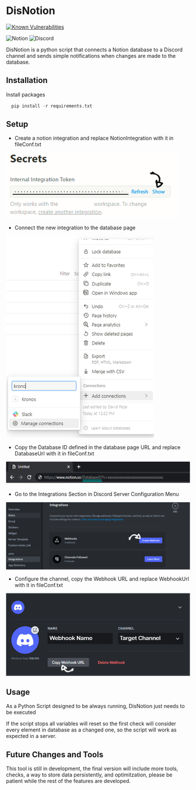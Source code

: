 
# DisNotion
[![Known Vulnerabilities](https://snyk.io/test/github/davidpm-19/DisNotion/badge.svg)](https://snyk.io/test/github/davidpm-19/DisNotion/badge.svg)

![Notion](https://img.shields.io/badge/Notion-%23000000.svg?style=for-the-badge&logo=notion&logoColor=white)
![Discord](https://img.shields.io/badge/Discord-%235865F2.svg?style=for-the-badge&logo=discord&logoColor=white)

DisNotion is a python script that connects a Notion database to a Discord channel and sends simple notifications when changes are made to the database.


## Installation

Install packages

```python
  pip install -r requirements.txt
```


    
## Setup

- Create a notion integration and replace NotionIntegration with it in fileConf.txt

![IntegrationToken](https://raw.githubusercontent.com/davidpm-19/DisNotion/rmePics/notionKey.PNG)

- Connect the new integration to the database page

![Share Integration](https://raw.githubusercontent.com/davidpm-19/DisNotion/rmePics/notionInvite.PNG) 

- Copy the Database ID defined in the database page URL and replace DatabaseUrl with it in fileConf.txt

![url](https://raw.githubusercontent.com/davidpm-19/DisNotion/rmePics/url.PNG)

- Go to the Integrations Section in Discord Server Configuration Menu

![Discord Menu](https://raw.githubusercontent.com/davidpm-19/DisNotion/rmePics/discord%20main%20menu.PNG)

- Configure the channel, copy the Webhook URL and replace WebhookUrl with it in fileConf.txt

![Webhook](https://raw.githubusercontent.com/davidpm-19/DisNotion/rmePics/discord%20wh.PNG)


## Usage

As a Python Script designed to be always running, DisNotion just needs to be executed

If the script stops all variables will reset so the first check will consider every element in database as a changed one, so the script will work as expected in a server.

## Future Changes and Tools

This tool is still in development, the final version will include more tools, checks, a way to store data persistently, and optimitzation, please be patient while the rest of the features are developed.
